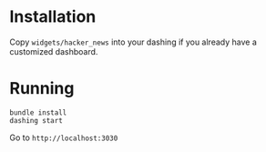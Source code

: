 Installation
============

Copy `widgets/hacker_news` into your dashing if you already have a customized dashboard.

Running
=======

    bundle install
    dashing start

Go to `http://localhost:3030`

